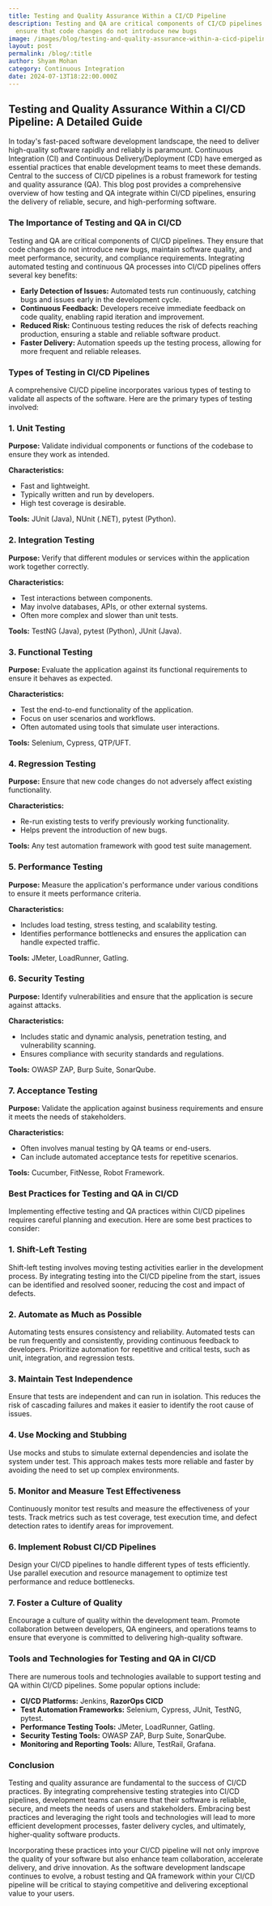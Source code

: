 ```yaml
---
title: Testing and Quality Assurance Within a CI/CD Pipeline
description: Testing and QA are critical components of CI/CD pipelines. They
  ensure that code changes do not introduce new bugs
image: /images/blog/testing-and-quality-assurance-within-a-cicd-pipeline.webp
layout: post
permalink: /blog/:title
author: Shyam Mohan
category: Continuous Integration
date: 2024-07-13T18:22:00.000Z
---
```


## Testing and Quality Assurance Within a CI/CD Pipeline: A Detailed Guide

In today's fast-paced software development landscape, the need to deliver high-quality software rapidly and reliably is paramount. Continuous Integration (CI) and Continuous Delivery/Deployment (CD) have emerged as essential practices that enable development teams to meet these demands. Central to the success of CI/CD pipelines is a robust framework for testing and quality assurance (QA). This blog post provides a comprehensive overview of how testing and QA integrate within CI/CD pipelines, ensuring the delivery of reliable, secure, and high-performing software.

### The Importance of Testing and QA in CI/CD

Testing and QA are critical components of CI/CD pipelines. They ensure that code changes do not introduce new bugs, maintain software quality, and meet performance, security, and compliance requirements. Integrating automated testing and continuous QA processes into CI/CD pipelines offers several key benefits:

-   **Early Detection of Issues:** Automated tests run continuously, catching bugs and issues early in the development cycle.
-   **Continuous Feedback:** Developers receive immediate feedback on code quality, enabling rapid iteration and improvement.
-   **Reduced Risk:** Continuous testing reduces the risk of defects reaching production, ensuring a stable and reliable software product.
-   **Faster Delivery:** Automation speeds up the testing process, allowing for more frequent and reliable releases.

### Types of Testing in CI/CD Pipelines

A comprehensive CI/CD pipeline incorporates various types of testing to validate all aspects of the software. Here are the primary types of testing involved:


### 1. Unit Testing

**Purpose:** Validate individual components or functions of the codebase to ensure they work as intended.

**Characteristics:**

-   Fast and lightweight.
-   Typically written and run by developers.
-   High test coverage is desirable.

**Tools:** JUnit (Java), NUnit (.NET), pytest (Python).


### 2. Integration Testing

**Purpose:** Verify that different modules or services within the application work together correctly.

**Characteristics:**

-   Test interactions between components.
-   May involve databases, APIs, or other external systems.
-   Often more complex and slower than unit tests.

**Tools:** TestNG (Java), pytest (Python), JUnit (Java).


### 3. Functional Testing

**Purpose:** Evaluate the application against its functional requirements to ensure it behaves as expected.

**Characteristics:**

-   Test the end-to-end functionality of the application.
-   Focus on user scenarios and workflows.
-   Often automated using tools that simulate user interactions.

**Tools:** Selenium, Cypress, QTP/UFT.


### 4. Regression Testing

**Purpose:** Ensure that new code changes do not adversely affect existing functionality.

**Characteristics:**

-   Re-run existing tests to verify previously working functionality.
-   Helps prevent the introduction of new bugs.

**Tools:** Any test automation framework with good test suite management.


### 5. Performance Testing

**Purpose:** Measure the application's performance under various conditions to ensure it meets performance criteria.

**Characteristics:**

-   Includes load testing, stress testing, and scalability testing.
-   Identifies performance bottlenecks and ensures the application can handle expected traffic.

**Tools:** JMeter, LoadRunner, Gatling.


### 6. Security Testing

**Purpose:** Identify vulnerabilities and ensure that the application is secure against attacks.

**Characteristics:**

-   Includes static and dynamic analysis, penetration testing, and vulnerability scanning.
-   Ensures compliance with security standards and regulations.

**Tools:** OWASP ZAP, Burp Suite, SonarQube.


### 7. Acceptance Testing

**Purpose:** Validate the application against business requirements and ensure it meets the needs of stakeholders.

**Characteristics:**

-   Often involves manual testing by QA teams or end-users.
-   Can include automated acceptance tests for repetitive scenarios.

**Tools:** Cucumber, FitNesse, Robot Framework.

### Best Practices for Testing and QA in CI/CD

Implementing effective testing and QA practices within CI/CD pipelines requires careful planning and execution. Here are some best practices to consider:


### 1. Shift-Left Testing

Shift-left testing involves moving testing activities earlier in the development process. By integrating testing into the CI/CD pipeline from the start, issues can be identified and resolved sooner, reducing the cost and impact of defects.


### 2. Automate as Much as Possible

Automating tests ensures consistency and reliability. Automated tests can be run frequently and consistently, providing continuous feedback to developers. Prioritize automation for repetitive and critical tests, such as unit, integration, and regression tests.


### 3. Maintain Test Independence

Ensure that tests are independent and can run in isolation. This reduces the risk of cascading failures and makes it easier to identify the root cause of issues.


### 4. Use Mocking and Stubbing

Use mocks and stubs to simulate external dependencies and isolate the system under test. This approach makes tests more reliable and faster by avoiding the need to set up complex environments.


### 5. Monitor and Measure Test Effectiveness

Continuously monitor test results and measure the effectiveness of your tests. Track metrics such as test coverage, test execution time, and defect detection rates to identify areas for improvement.


### 6. Implement Robust CI/CD Pipelines

Design your CI/CD pipelines to handle different types of tests efficiently. Use parallel execution and resource management to optimize test performance and reduce bottlenecks.


### 7. Foster a Culture of Quality

Encourage a culture of quality within the development team. Promote collaboration between developers, QA engineers, and operations teams to ensure that everyone is committed to delivering high-quality software.

### Tools and Technologies for Testing and QA in CI/CD

There are numerous tools and technologies available to support testing and QA within CI/CD pipelines. Some popular options include:

-   **CI/CD Platforms:** Jenkins, **RazorOps CICD**
-   **Test Automation Frameworks:** Selenium, Cypress, JUnit, TestNG, pytest.
-   **Performance Testing Tools:** JMeter, LoadRunner, Gatling.
-   **Security Testing Tools:** OWASP ZAP, Burp Suite, SonarQube.
-   **Monitoring and Reporting Tools:** Allure, TestRail, Grafana.


### Conclusion

Testing and quality assurance are fundamental to the success of CI/CD practices. By integrating comprehensive testing strategies into CI/CD pipelines, development teams can ensure that their software is reliable, secure, and meets the needs of users and stakeholders. Embracing best practices and leveraging the right tools and technologies will lead to more efficient development processes, faster delivery cycles, and ultimately, higher-quality software products.

Incorporating these practices into your CI/CD pipeline will not only improve the quality of your software but also enhance team collaboration, accelerate delivery, and drive innovation. As the software development landscape continues to evolve, a robust testing and QA framework within your CI/CD pipeline will be critical to staying competitive and delivering exceptional value to your users.
